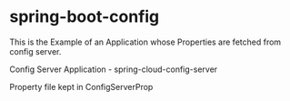 # spring-boot-config
This is the Example of an Application whose Properties are fetched from config server.

Config Server
Application - spring-cloud-config-server

Property file kept in
ConfigServerProp
